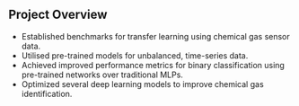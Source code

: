 ## Project Overview

- Established benchmarks for transfer learning using chemical gas sensor data.
- Utilised pre-trained models for unbalanced, time-series data.
- Achieved improved performance metrics for binary classification using pre-trained networks over traditional MLPs.
- Optimized several deep learning models to improve chemical gas identification.

